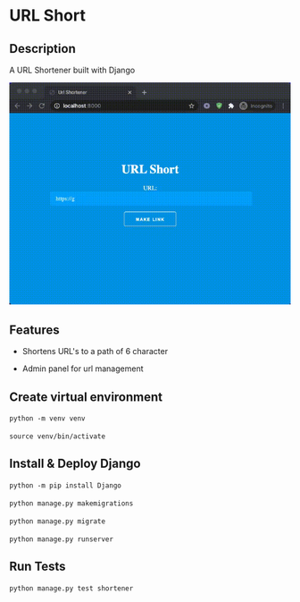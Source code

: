 # URL Short

## Description

A URL Shortener built with Django

![URL Shortener](assets/short_url.gif)

## Features

* Shortens URL's to a path of 6 character 

* Admin panel for url management


## Create virtual environment 

```
python -m venv venv

source venv/bin/activate
```

## Install & Deploy Django

```
python -m pip install Django

python manage.py makemigrations

python manage.py migrate

python manage.py runserver
```

## Run Tests

```
python manage.py test shortener
```
